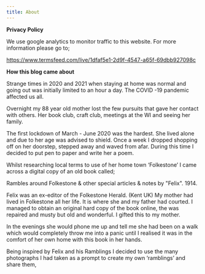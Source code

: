 ```yaml
---
title: About
---
```

**P﻿rivacy Policy**

W﻿e use google analytics to monitor traffic to this website. For more information please go to;

<https://www.termsfeed.com/live/1dfaf5e1-2d9f-4547-a65f-69dbb927098c>

**How this blog came about**

Strange times in 2020 and 2021 when staying at home was normal and going out 
was initially limited to an hour a day. The COVID -19 pandemic affected us all.

Overnight my 88 year old mother lost the few pursuits that gave her contact with others.
Her book club, craft club, meetings at the WI and seeing her family.  

The first lockdown of March - June 2020 was the hardest. She lived alone and due to 
her age was advised to shield. 
Once a week I dropped shopping off on her doorstep, stepped away and waved from afar.
During this time I decided to put pen to paper and write her a poem. 

Whilst researching local terms to use of her home town ‘Folkestone’ I came across a digital
copy of an old book called; 

Rambles around Folkestone & other special articles & notes by "Felix". 1914.

Felix was an ex-editor of the Folkestone Herald. (Kent UK)
My mother had lived in Folkestone all her life. It is where she and my father had courted.
I managed to obtain an original hard copy of the book online, the was repaired and musty 
but old and wonderful. I gifted this to my mother.

In the evenings she would phone me up and tell me she had been 
on a walk which would completely throw me into a panic until I realised 
it was in the comfort of her own home with this book in her hands. 

Being inspired by Felix and his Ramblings I decided to use the many photographs I had
taken as a prompt to create my own ‘ramblings’ and share them,